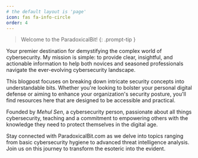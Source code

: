 ```yaml
---
# the default layout is 'page'
icon: fas fa-info-circle
order: 4
---
```


> Welcome to the ParadoxicalBit!
{: .prompt-tip }

Your premier destination for demystifying the complex world of cybersecurity. My mission is simple: to provide clear, insightful, and actionable information to help both novices and seasoned professionals navigate the ever-evolving cybersecurity landscape.

This blogpost focuses on breaking down intricate security concepts into understandable bits. Whether you're looking to bolster your personal digital defense or aiming to enhance your organization's security posture, you'll find resources here that are designed to be accessible and practical.

Founded by *Mehul Sen*, a cybersecurity person, passionate about all things cybersecurity, teaching and a commitment to empowering others with the knowledge they need to protect themselves in the digital age.

Stay connected with ParadoxicalBit.com as we delve into topics ranging from basic cybersecurity hygiene to advanced threat intelligence analysis. Join us on this journey to transform the esoteric into the evident.
